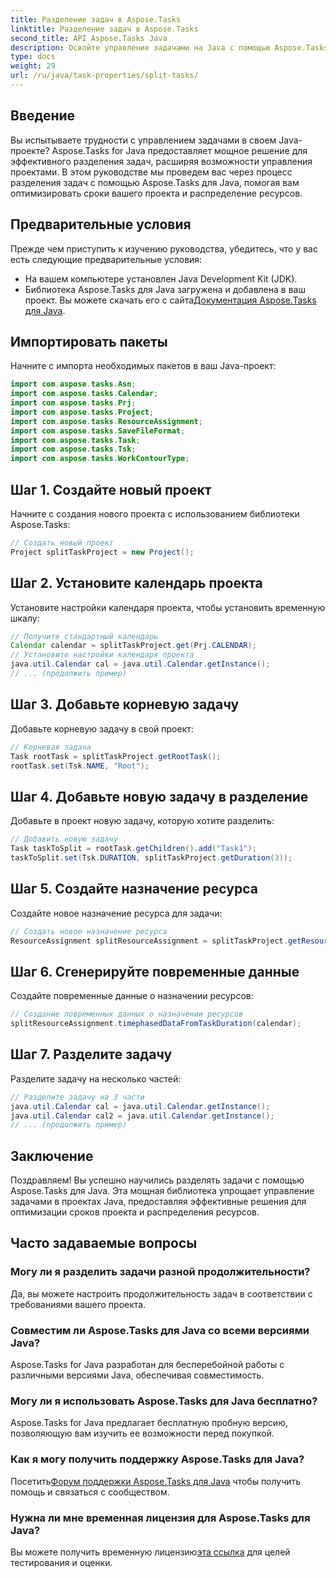 ```yaml
---
title: Разделение задач в Aspose.Tasks
linktitle: Разделение задач в Aspose.Tasks
second_title: API Aspose.Tasks Java
description: Освойте управление задачами на Java с помощью Aspose.Tasks! Узнайте, как эффективно разделять задачи для оптимизации сроков проекта. Скачать сейчас!
type: docs
weight: 29
url: /ru/java/task-properties/split-tasks/
---
```

## Введение
Вы испытываете трудности с управлением задачами в своем Java-проекте? Aspose.Tasks for Java предоставляет мощное решение для эффективного разделения задач, расширяя возможности управления проектами. В этом руководстве мы проведем вас через процесс разделения задач с помощью Aspose.Tasks для Java, помогая вам оптимизировать сроки вашего проекта и распределение ресурсов.
## Предварительные условия
Прежде чем приступить к изучению руководства, убедитесь, что у вас есть следующие предварительные условия:
- На вашем компьютере установлен Java Development Kit (JDK).
-  Библиотека Aspose.Tasks для Java загружена и добавлена в ваш проект. Вы можете скачать его с сайта[Документация Aspose.Tasks для Java](https://reference.aspose.com/tasks/java/).
## Импортировать пакеты
Начните с импорта необходимых пакетов в ваш Java-проект:
```java
import com.aspose.tasks.Asn;
import com.aspose.tasks.Calendar;
import com.aspose.tasks.Prj;
import com.aspose.tasks.Project;
import com.aspose.tasks.ResourceAssignment;
import com.aspose.tasks.SaveFileFormat;
import com.aspose.tasks.Task;
import com.aspose.tasks.Tsk;
import com.aspose.tasks.WorkContourType;
```
## Шаг 1. Создайте новый проект
Начните с создания нового проекта с использованием библиотеки Aspose.Tasks:
```java
// Создать новый проект
Project splitTaskProject = new Project();
```
## Шаг 2. Установите календарь проекта
Установите настройки календаря проекта, чтобы установить временную шкалу:
```java
// Получите стандартный календарь
Calendar calendar = splitTaskProject.get(Prj.CALENDAR);
// Установите настройки календаря проекта
java.util.Calendar cal = java.util.Calendar.getInstance();
// ... (продолжить пример)
```
## Шаг 3. Добавьте корневую задачу
Добавьте корневую задачу в свой проект:
```java
// Корневая задача
Task rootTask = splitTaskProject.getRootTask();
rootTask.set(Tsk.NAME, "Root");
```
## Шаг 4. Добавьте новую задачу в разделение
Добавьте в проект новую задачу, которую хотите разделить:
```java
// Добавить новую задачу
Task taskToSplit = rootTask.getChildren().add("Task1");
taskToSplit.set(Tsk.DURATION, splitTaskProject.getDuration(3));
```
## Шаг 5. Создайте назначение ресурса
Создайте новое назначение ресурса для задачи:
```java
// Создать новое назначение ресурса
ResourceAssignment splitResourceAssignment = splitTaskProject.getResourceAssignments().add(taskToSplit, null);
```
## Шаг 6. Сгенерируйте повременные данные
Создайте повременные данные о назначении ресурсов:
```java
// Создание повременных данных о назначении ресурсов
splitResourceAssignment.timephasedDataFromTaskDuration(calendar);
```
## Шаг 7. Разделите задачу
Разделите задачу на несколько частей:
```java
// Разделите задачу на 3 части
java.util.Calendar cal = java.util.Calendar.getInstance();
java.util.Calendar cal2 = java.util.Calendar.getInstance();
// ... (продолжить пример)
```
## Заключение
Поздравляем! Вы успешно научились разделять задачи с помощью Aspose.Tasks для Java. Эта мощная библиотека упрощает управление задачами в проектах Java, предоставляя эффективные решения для оптимизации сроков проекта и распределения ресурсов.
## Часто задаваемые вопросы
### Могу ли я разделить задачи разной продолжительности?
Да, вы можете настроить продолжительность задач в соответствии с требованиями вашего проекта.
### Совместим ли Aspose.Tasks для Java со всеми версиями Java?
Aspose.Tasks for Java разработан для бесперебойной работы с различными версиями Java, обеспечивая совместимость.
### Могу ли я использовать Aspose.Tasks для Java бесплатно?
Aspose.Tasks for Java предлагает бесплатную пробную версию, позволяющую вам изучить ее возможности перед покупкой.
### Как я могу получить поддержку Aspose.Tasks для Java?
 Посетить[Форум поддержки Aspose.Tasks для Java](https://forum.aspose.com/c/tasks/15) чтобы получить помощь и связаться с сообществом.
### Нужна ли мне временная лицензия для Aspose.Tasks для Java?
 Вы можете получить временную лицензию[эта ссылка](https://purchase.aspose.com/temporary-license/) для целей тестирования и оценки.